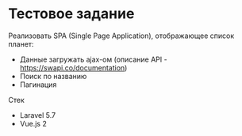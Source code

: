 # Тестовое задание
Реализовать SPA (Single Page Application), отображающее список планет:
- Данные загружать ajax-ом (описание API - https://swapi.co/documentation)
- Поиск по названию
- Пагинация

Стек
- Laravel 5.7
- Vue.js 2

